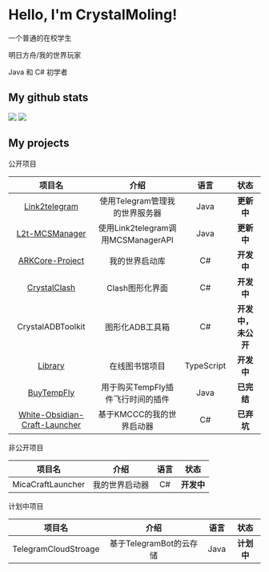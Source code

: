 # Hello, I'm CrystalMoling!
一个普通的在校学生

明日方舟/我的世界玩家

Java 和 C# 初学者
## My github stats
<img src="https://github-readme-stats.vercel.app/api?username=Crystal-Moling&show_icons=true&theme=tokyonight"/>
<img src="https://github-readme-stats.vercel.app/api/top-langs/?username=Crystal-Moling&layout=compact&theme=tokyonight"/>

## My projects

公开项目

|项目名|介绍|语言|状态|
|:---:|:---:|:---:|:---:|
|[Link2telegram](https://github.com/Crystal-Moling/link2telegram)|使用Telegram管理我的世界服务器|Java|**更新中**|
|[L2t-MCSManager](https://github.com/Crystal-Moling/L2t-MCSManager)|使用Link2telegram调用MCSManagerAPI|Java|**更新中**|
|[ARKCore-Project](https://github.com/Crystal-Moling/ARKCore-Project)|我的世界启动库|C#|**开发中**|
|[CrystalClash](https://github.com/Crystal-Moling/CrystalClash)|Clash图形化界面|C#|**开发中**|
|CrystalADBToolkit|图形化ADB工具箱|C#|**开发中，未公开**|
|[Library](https://github.com/Crystal-Moling/Library)|在线图书馆项目|TypeScript|**开发中**|
|[BuyTempFly](https://github.com/Crystal-Moling/BuyTempFly)|用于购买TempFly插件飞行时间的插件|Java|**已完结**|
|[White-Obsidian-Craft-Launcher](https://github.com/Crystal-Moling/White-Obsidian-Minecraft-Launcher)|基于KMCCC的我的世界启动器|C#|**已弃坑**|

非公开项目

|项目名|介绍|语言|状态|
|:---:|:---:|:---:|:---:|
|MicaCraftLauncher|我的世界启动器|C#|**开发中**|

计划中项目

|项目名|介绍|语言|状态|
|:---:|:---:|:---:|:---:|
|TelegramCloudStroage|基于TelegramBot的云存储|Java|**计划中**|
